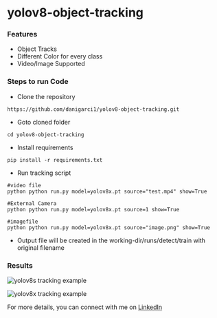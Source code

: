 # yolov8-object-tracking 


### Features
- Object Tracks
- Different Color for every class
- Video/Image Supported


### Steps to run Code

- Clone the repository
```
https://github.com/danigarci1/yolov8-object-tracking.git
```

- Goto cloned folder
```
cd yolov8-object-tracking
```

- Install requirements
```
pip install -r requirements.txt
```

- Run tracking script
```
#video file
python python run.py model=yolov8x.pt source="test.mp4" show=True

#External Camera
python python run.py model=yolov8x.pt source=1 show=True

#imagefile
python python run.py model=yolov8x.pt source="image.png" show=True
```

- Output file will be created in the working-dir/runs/detect/train with original filename


### Results
![yolov8s tracking example](assets/results/street_s.gif)

![yolov8x tracking example](assets/results/street_x.gif)

For more details, you can connect with me on [LinkedIn](https://www.linkedin.com/in/danigarciape/)
